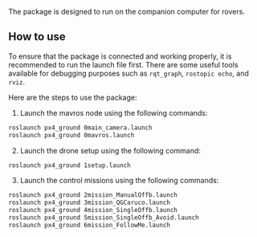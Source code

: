The package is designed to run on the companion computer for rovers. 

## How to use

To ensure that the package is connected and working properly, it is recommended to run the launch file first. There are some useful tools available for debugging purposes such as `rqt_graph`, `rostopic echo`, and `rviz`.

Here are the steps to use the package:

1. Launch the mavros node using the following commands:
```bash
roslaunch px4_ground 0main_camera.launch
roslaunch px4_ground 0mavros.launch
```

2. Launch the drone setup using the following command:
```bash
roslaunch px4_ground 1setup.launch
```

3. Launch the control missions using the following commands:
```bash
roslaunch px4_ground 2mission_ManualOffb.launch
roslaunch px4_ground 3mission_QGCaruco.launch
roslaunch px4_ground 4mission_SingleOffb.launch
roslaunch px4_ground 5mission_SingleOffb_Avoid.launch
roslaunch px4_ground 6mission_FollowMe.launch
```
